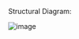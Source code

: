 Structural Diagram:


![image](https://user-images.githubusercontent.com/94212414/142982328-84f0bcf0-4ca6-4d17-aa2c-b018a7452f3f.png)






